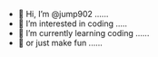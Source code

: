- 👋 Hi, I’m @jump902 ......
- 👀 I’m interested in coding .....
- 🌱 I’m currently learning coding ......
- 🌱 or just make fun ......

<!---
jump902/jump902 is a ✨ special ✨ repository because its `README.md` (this file) appears on your GitHub profile.
You can click the Preview link to take a look at your changes.
--->
